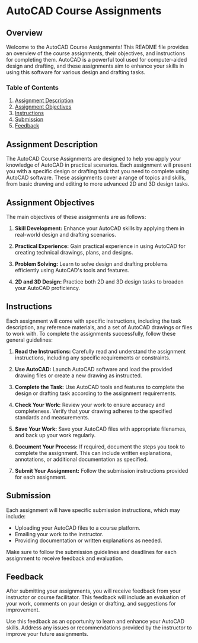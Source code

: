 # AutoCAD Course Assignments

## Overview

Welcome to the AutoCAD Course Assignments! This README file provides an overview of the course assignments, their objectives, and instructions for completing them. AutoCAD is a powerful tool used for computer-aided design and drafting, and these assignments aim to enhance your skills in using this software for various design and drafting tasks.

### Table of Contents

1. [Assignment Description](#assignment-description)
2. [Assignment Objectives](#assignment-objectives)
3. [Instructions](#instructions)
4. [Submission](#submission)
5. [Feedback](#feedback)

## Assignment Description

The AutoCAD Course Assignments are designed to help you apply your knowledge of AutoCAD in practical scenarios. Each assignment will present you with a specific design or drafting task that you need to complete using AutoCAD software. These assignments cover a range of topics and skills, from basic drawing and editing to more advanced 2D and 3D design tasks.

## Assignment Objectives

The main objectives of these assignments are as follows:

1. **Skill Development:** Enhance your AutoCAD skills by applying them in real-world design and drafting scenarios.

2. **Practical Experience:** Gain practical experience in using AutoCAD for creating technical drawings, plans, and designs.

3. **Problem Solving:** Learn to solve design and drafting problems efficiently using AutoCAD's tools and features.

4. **2D and 3D Design:** Practice both 2D and 3D design tasks to broaden your AutoCAD proficiency.

## Instructions

Each assignment will come with specific instructions, including the task description, any reference materials, and a set of AutoCAD drawings or files to work with. To complete the assignments successfully, follow these general guidelines:

1. **Read the Instructions:** Carefully read and understand the assignment instructions, including any specific requirements or constraints.

2. **Use AutoCAD:** Launch AutoCAD software and load the provided drawing files or create a new drawing as instructed.

3. **Complete the Task:** Use AutoCAD tools and features to complete the design or drafting task according to the assignment requirements.

4. **Check Your Work:** Review your work to ensure accuracy and completeness. Verify that your drawing adheres to the specified standards and measurements.

5. **Save Your Work:** Save your AutoCAD files with appropriate filenames, and back up your work regularly.

6. **Document Your Process:** If required, document the steps you took to complete the assignment. This can include written explanations, annotations, or additional documentation as specified.

7. **Submit Your Assignment:** Follow the submission instructions provided for each assignment.

## Submission

Each assignment will have specific submission instructions, which may include:

- Uploading your AutoCAD files to a course platform.
- Emailing your work to the instructor.
- Providing documentation or written explanations as needed.

Make sure to follow the submission guidelines and deadlines for each assignment to receive feedback and evaluation.

## Feedback

After submitting your assignments, you will receive feedback from your instructor or course facilitator. This feedback will include an evaluation of your work, comments on your design or drafting, and suggestions for improvement.

Use this feedback as an opportunity to learn and enhance your AutoCAD skills. Address any issues or recommendations provided by the instructor to improve your future assignments.
